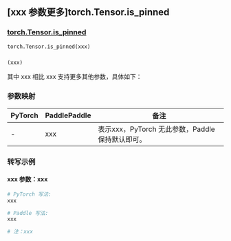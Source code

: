 ## [xxx 参数更多]torch.Tensor.is_pinned

### [torch.Tensor.is_pinned](https://pytorch.org/docs/stable/generated/torch.Tensor.is_pinned.html#torch.Tensor.is_pinned)

```python
torch.Tensor.is_pinned(xxx)
```

### []()

```python
(xxx)
```

其中 xxx 相比 xxx 支持更多其他参数，具体如下：

### 参数映射

| PyTorch | PaddlePaddle | 备注 |
| ------- | ------------ | ---- |
|    -    |    xxx    | 表示xxx，PyTorch 无此参数，Paddle 保持默认即可。 |

### 转写示例

#### xxx 参数：xxx
``` python
# PyTorch 写法:
xxx

# Paddle 写法:
xxx

# 注：xxx
```
